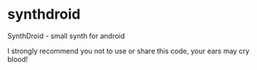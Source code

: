 synthdroid
==========

SynthDroid - small synth for android

I strongly recommend you not to use or share this code, your ears may cry blood!
